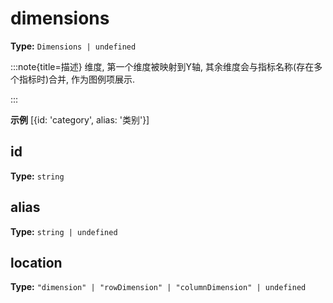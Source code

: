 # dimensions

**Type:** `Dimensions | undefined`

:::note{title=描述}
维度, 第一个维度被映射到Y轴, 其余维度会与指标名称(存在多个指标时)合并, 作为图例项展示.

:::

**示例**
[{id: 'category', alias: '类别'}]




## id

**Type:** `string`

## alias

**Type:** `string | undefined`

## location

**Type:** `"dimension" | "rowDimension" | "columnDimension" | undefined`

